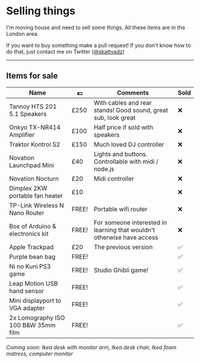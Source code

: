 Selling things
===

I'm moving house and need to sell some things. All these items are in the London area.

If you want to buy something make a pull request! If you don't know how to do that, just contact me on Twitter ([@skattyadz](twitter.com/skattyadz))
___

Items for sale
---

Name | 💷 | Comments | Sold
-------- | ---- | --------------- | ------
Tannoy HTS 201 5.1 Speakers | £250 | With cables and rear stands! Good sound, great sub, look great | ❌
Onkyo TX-NR414 Amplifier | £100 | Half price if sold with speakers | ❌
Traktor Kontrol S2 | £150 | Much loved DJ controller | ❌
Novation Launchpad Mini | £40 | Lights and buttons. Controllable with midi / node.js | ❌
Novation Nocturn | £20 | Midi controller | ❌
Dimplex 2KW portable fan heater | £10 | | ❌
TP-Link Wireless N Nano Router | FREE! | Portable wifi router |  ❌
Box of Arduino & electronics kit | FREE! | For someone interested in learning that wouldn't otherwise have access | ❌
Apple Trackpad | £20 | The previous version | ✅
Purple bean bag | FREE! | | ✅
Ni no Kuni PS3 game | FREE! | Studio Ghibli game! | ✅ 
Leap Motion USB hand sensor | FREE! | | ✅
Mini displayport to VGA adapter | FREE! | | ✅
2x Lomography ISO 100 B&W 35mm film | FREE! | | ✅


*Coming soon: Ikea desk with monitor arm, Ikea desk chair, Ikea foam matress,
computer monitor*

